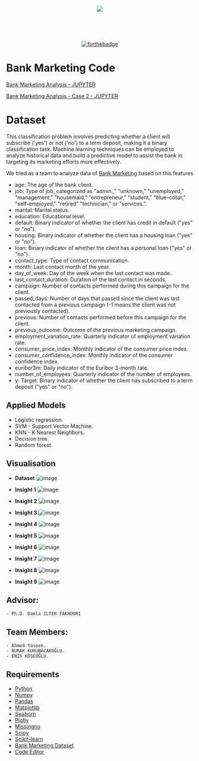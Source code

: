 <div align="center" style="margin: 30px;">
<img src="imgs/bank.jpg" align="center" />
</div>

<br />
<br />

<div align="center">

[![forthebadge](https://forthebadge.com/images/badges/made-with-python.svg)](http://forthebadge.com)

</div>

# Bank Marketing Code
[Bank Marketing Analysis - JUPYTER](https://nbviewer.org/github/ahmedy19/bank_marketing_classification/blob/main/bank_marketing_classification.ipynb)

[Bank Marketing Analysis - Case 2 - JUPYTER](https://nbviewer.org/github/ahmedy19/bank_marketing_classification/blob/main/bank_marketing_classification_case_2.ipynb)


# Dataset
This classification problem involves predicting whether a client will subscribe ('yes') or not ('no') to a term deposit, making it a binary classification task. Machine learning techniques can be employed to analyze historical data and build a predictive model to assist the bank in targeting its marketing efforts more effectively.

We tried as a team to analyze data of [Bank Marketing](https://archive.ics.uci.edu/dataset/222/bank+marketing) based on this features

- age: The age of the bank client.
- job: Type of job, categorized as "admin.," "unknown," "unemployed," "management," "housemaid," "entrepreneur," "student," "blue-collar," "self-employed," "retired" "technician," or "services.".
- marital: Marital status.
- education: Educational level.
- default: Binary indicator of whether the client has credit in default ("yes" or "no").
- housing: Binary indicator of whether the client has a housing loan ("yes" or "no").
- loan: Binary indicator of whether the client has a personal loan ("yes" or "no").
- contact_type: Type of contact communication.
- month: Last contact month of the year.
- day_of_week: Day of the week when the last contact was made..
- last_contact_duration: Duration of the last contact in seconds.
- campaign: Number of contacts performed during this campaign for the client.
- passed_days: Number of days that passed since the client was last contacted from a previous campaign (-1 means the client was not previously contacted).
- previous: Number of contacts performed before this campaign for the client.
- previous_outcome: Outcome of the previous marketing campaign.
- employment_variation_rate: Quarterly indicator of employment variation rate.
- consumer_price_index: Monthly indicator of the consumer price index.
- consumer_confidence_index: Monthly indicator of the consumer confidence index.
- euribor3m: Daily indicator of the Euribor 3-month rate.
- number_of_employees: Quarterly indicator of the number of employees.
- y: Target: Binary indicator of whether the client has subscribed to a term deposit ("yes" or "no").


## Applied Models
- Logistic regression.
- SVM - Support Vector Machine.
- KNN - K Nearest Neighbors.
- Decision tree.
- Random forest.


## Visualisation

- **Dataset**
    ![image](/imgs/1d.png)

- **Insight 1**
    ![image](/imgs/2.png)

- **Insight 2**
    ![image](/imgs/3.png)

- **Insight 3**
    ![image](/imgs/4.png)

- **Insight 4**
    ![image](/imgs/5.png)

- **Insight 5**
    ![image](/imgs/6.png)

- **Insight 6**
    ![image](/imgs/7.png)

- **Insight 7**
    ![image](/imgs/8.png)

- **Insight 8**
    ![image](/imgs/9.png)

- **Insight 9**
    ![image](/imgs/10.png)

## Advisor:
    - Ph.D. Damla ILTER FAKHOURI


## Team Members:
    - Ahmed Yaseen.
    - BURAK KURUBACAKOĞLU.
    - ENİS KÖSEOĞLU.

## Requirements 

- [Python](https://www.python.org)
- [Numpy](https://numpy.org/)
- [Pandas](https://pandas.pydata.org)
- [Matplotlib](https://matplotlib.org)
- [Seaborn](https://seaborn.pydata.org)
- [Plotly](https://plotly.com)
- [Missingno](https://pypi.org/project/missingno/)
- [Scipy](https://scipy.org/)
- [Scikit-learn](https://scikit-learn.org/)
- [Bank Marketing Dataset](https://archive.ics.uci.edu/dataset/222/bank+marketing)
- [Code Editor](https://code.visualstudio.com)
